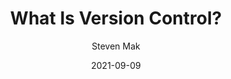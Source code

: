 ---
date: 2021-09-09
title: "What Is Version Control?"
linkTitle: "What is version control?"
description: "An explanation of version control and how it pertains to Git."
weight: 1
author: Steven Mak
---